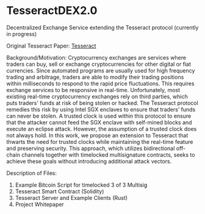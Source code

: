 # TesseractDEX2.0
Decentralized Exchange Service extending the Tesseract protocol (currently in progress)

Original Tesseract Paper: [Tesseract](https://eprint.iacr.org/2017/1153.pdf)

Background/Motivation: Cryptocurrency exchanges are services where traders can buy, sell or exchange cryptocurrencies for other digital or fiat currencies. Since automated programs are usually used for high frequency trading and arbitrage, traders are able to modify their trading positions within milliseconds to respond to the rapid price fluctuations. This requires exchange services to be responsive in real-time. Unfortunately, most existing real-time cryptocurrency exchanges rely on third parties, which puts traders' funds at risk of being stolen or hacked. The Tesseract protocol remedies this risk by using Intel SGX enclaves to ensure that traders’ funds can never be stolen. A trusted clock is used within this protocol to ensure that the attacker cannot feed the SGX enclave with self-mined blocks and execute an eclipse attack. However, the assumption of a trusted clock does not always hold. In this work, we propose an extension to Tesseract that thwarts the need for trusted clocks while maintaining the real-time feature and preserving security. This approach, which utilizes bidirectional off-chain channels together with timelocked multisignature contracts, seeks to achieve these goals without introducing additional attack vectors.  

Description of Files:

1) Example Bitcoin Script for timelocked 3 of 3 Multisig
2) Tesseract Smart Contract (Solidity)
3) Tesseract Server and Example Clients (Rust)
4) Project Whitepaper
